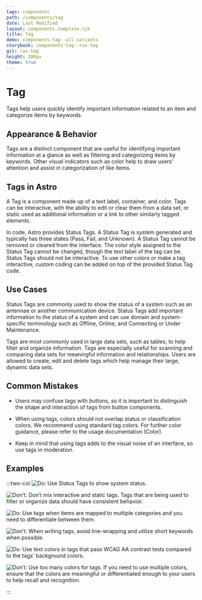 ```yaml
---
tags: components
path: /components/tag
date: Last Modified
layout: components.template.njk
title: Tag
demo: components-tag--all-variants
storybook: components-tag--rux-tag
git: rux-tag
height: 200px
theme: true
---
```


# Tag

Tags help users quickly identify important information related to an item and categorize items by keywords.

## Appearance & Behavior

Tags are a distinct component that are useful for identifying important information at a glance as well as filtering and categorizing items by keywords. Other visual indicators such as color help to draw users' attention and assist in categorization of like items.

## Tags in Astro

A Tag is a component made up of a text label, container, and color. Tags can be interactive, with the ability to edit or clear them from a data set, or static used as additional information or a link to other similarly tagged elements.

In code, Astro provides Status Tags. A Status Tag is system generated and typically has three states (Pass, Fail, and Unknown). A Status Tag cannot be removed or cleared from the interface. The color style assigned to the Status Tag cannot be changed, though the text label of the tag can be. Status Tags should not be interactive. To use other colors or make a tag interactive, custom coding can be added on top of the provided Status Tag code.

## Use Cases

Status Tags are commonly used to show the status of a system such as an antennae or another communication device. Status Tags add important information to the status of a system and can use domain and system-specific terminology such as Offline, Online, and Connecting or Under Maintenance.

Tags are most commonly used in large data sets, such as tables, to help filter and organize information. Tags are especially useful for scanning and comparing data sets for meaningful information and relationships. Users are allowed to create, edit and delete tags which help manage their large, dynamic data sets.

## Common Mistakes

- Users may confuse tags with buttons, so it is important to distinguish the shape and interaction of tags from button components.

- When using tags, colors should not overlap status or classification colors. We recommend using standard tag colors. For further color guidance, please refer to the usage documentation (Color).

- Keep in mind that using tags adds to the visual noise of an interface, so use tags in moderation.

## Examples

:::two-col
![Do: Use Status Tags to show system status.](/img/components/tag-do-1.png "Do: Use Status Tags to show system status.")

![Don’t: Don’t mix interactive and static tags. Tags that are being used to filter or organize data should have consistent behavior.](/img/components/tag-dont-1.png "Don’t: Don’t mix interactive and static tags. Tags that are being used to filter or organize data should have consistent behavior.")

![Do: Use tags when items are mapped to multiple categories and you need to differentiate between them.](/img/components/tag-do-2.png "Do: Use tags when items are mapped to multiple categories and you need to differentiate between them.")

![Don’t: When writing tags, avoid line-wrapping and utilize short keywords when possible.](/img/components/tag-dont-2.png "Don’t: When writing tags, avoid line-wrapping and utilize short keywords when possible.")

![Do: Use text colors in tags that pass WCAG AA contrast tests compared to the tags' background colors.](/img/components/tag-do-3.png "Do: Use text colors in tags that pass WCAG AA contrast tests compared to the tags' background colors.")

![Don’t: Use too many colors for tags. If you need to use multiple colors, ensure that the colors are meaningful or differentiated enough to your users to help recall and recognition.](/img/components/tag-dont-3.png "Don’t: Use too many colors for tags. If you need to use multiple colors, ensure that the colors are meaningful or differentiated enough to your users to help recall and recognition.")

:::
